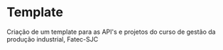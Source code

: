 # Template
Criação de um template para as API's e projetos do curso de gestão da produção industrial, Fatec-SJC
